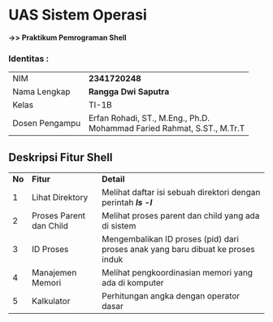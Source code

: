 # UAS Sistem Operasi
**->> Praktikum Pemrograman Shell**

### Identitas :

|  |  |
|--|--|
| NIM | **2341720248** |
| Nama Lengkap | **Rangga Dwi Saputra** |
| Kelas | TI-1B |
| Dosen Pengampu | Erfan Rohadi, ST., M.Eng., Ph.D. <br> Mohammad Faried Rahmat, S.ST., M.Tr.T|

## Deskripsi Fitur Shell

|  |  |  |
|--|--|--|
|**No**| **Fitur** | **Detail** |
| 1 | Lihat Direktory | Melihat daftar isi sebuah direktori dengan perintah ***ls -l*** |
| 2 | Proses Parent dan Child | Melihat proses parent dan child yang ada di sistem |
| 3 | ID Proses | Mengembalikan ID proses (pid) dari proses anak yang baru dibuat ke proses induk | 
| 4 | Manajemen Memori | Melihat pengkoordinasian memori yang ada di komputer |
| 5 | Kalkulator | Perhitungan angka dengan operator dasar |